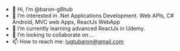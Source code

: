 - 👋 Hi, I’m @baron-g8hub
- 👀 I’m interested in .Net Applications Development. Web APIs, C# Android, MVC web Apps, ReactJs WebApp
- 🌱 I’m currently learning advanced ReactJs in Udemy.
- 💞️ I’m looking to collaborate on ...
- 📫 How to reach me: lugtubaron@gmail.com

<!---
baron-g8hub/baron-g8hub is a ✨ special ✨ repository because its `README.md` (this file) appears on your GitHub profile.
You can click the Preview link to take a look at your changes.
--->
